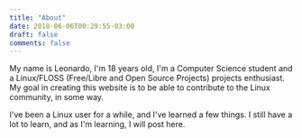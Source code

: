 ```yaml
---
title: "About"
date: 2018-06-06T00:29:55-03:00
draft: false
comments: false
---
```


My name is Leonardo, I'm 18 years old, I'm a Computer Science student and a Linux/FLOSS (Free/Libre and Open Source Projects) projects enthusiast. My goal in creating this website is to be able to contribute to the Linux community, in some way.

I've been a Linux user for a while, and I've learned a few things. I still have a lot to learn, and as I'm learning, I will post here.

